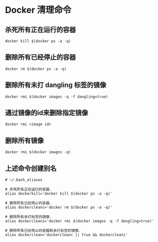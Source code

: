# Docker 清理命令

## 杀死所有正在运行的容器

```shell
docker kill $(docker ps -a -q)
```

## 删除所有已经停止的容器

```shell
docker rm $(docker ps -a -q)
```

## 删除所有未打 dangling 标签的镜像

```
docker rmi $(docker images -q -f dangling=true)
```

## 通过镜像的id来删除指定镜像

```shell
docker rmi <image id>
```

## 删除所有镜像

```shell
docker rmi $(docker images -q)
```

## 上述命令创建别名

```shell
# ~/.bash_aliases

# 杀死所有正在运行的容器.
alias dockerkill='docker kill $(docker ps -a -q)'

# 删除所有已经停止的容器.
alias dockercleanc='docker rm $(docker ps -a -q)'

# 删除所有未打标签的镜像.
alias dockercleani='docker rmi $(docker images -q -f dangling=true)'

# 删除所有已经停止的容器和未打标签的镜像.
alias dockerclean='dockercleanc || true && dockercleani'
```
